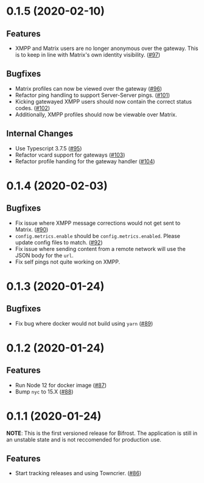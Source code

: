  0.1.5 (2020-02-10)
===================

Features
--------

- XMPP and Matrix users are no longer anonymous over the gateway. This is to keep in line with Matrix's own identity visibility. ([\#97](https://github.com/matrix-org/matrix-bifrost/issues/97))


Bugfixes
--------

- Matrix profiles can now be viewed over the gateway ([\#96](https://github.com/matrix-org/matrix-bifrost/issues/96))
- Refactor ping handling to support Server-Server pings. ([\#101](https://github.com/matrix-org/matrix-bifrost/issues/101))
- Kicking gatewayed XMPP users should now contain the correct status codes. ([\#102](https://github.com/matrix-org/matrix-bifrost/issues/102))
- Additionally, XMPP profiles should now be viewable over Matrix.


Internal Changes
----------------

- Use Typescript 3.7.5 ([\#95](https://github.com/matrix-org/matrix-bifrost/issues/95))
- Refactor vcard support for gateways ([\#103](https://github.com/matrix-org/matrix-bifrost/issues/103))
- Refactor profile handing for the gateway handler ([\#104](https://github.com/matrix-org/matrix-bifrost/issues/104))


0.1.4 (2020-02-03)
===================

Bugfixes
--------

- Fix issue where XMPP message corrections would not get sent to Matrix. ([\#90](https://github.com/matrix-org/matrix-bifrost/issues/90))
- `config.metrics.enable` should be `config.metrics.enabled`. Please update config files to match. ([\#92](https://github.com/matrix-org/matrix-bifrost/issues/92))
- Fix issue where sending content from a remote network will use the JSON body for the `url`.
- Fix self pings not quite working on XMPP.

0.1.3 (2020-01-24)
===================

Bugfixes
--------

- Fix bug where docker would not build using `yarn` ([\#89](https://github.com/matrix-org/matrix-bifrost/issues/89))


0.1.2 (2020-01-24)
===================

Features
--------

- Run Node 12 for docker image ([\#87](https://github.com/matrix-org/matrix-bifrost/issues/87))
- Bump `nyc` to 15.X ([\#88](https://github.com/matrix-org/matrix-bifrost/issues/88))


0.1.1 (2020-01-24)
===================

**NOTE**: This is the first versioned release for Bifrost. The application is still in an unstable state and is not reccomended for production use.

Features
--------

- Start tracking releases and using Towncrier. ([\#86](https://github.com/matrix-org/matrix-bifrost/issues/86))

